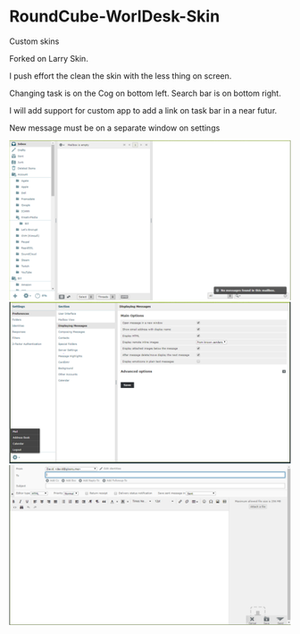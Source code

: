 # RoundCube-WorlDesk-Skin
Custom skins

Forked on Larry Skin.

I push effort the clean the skin with the less thing on screen.

Changing task is on the Cog on bottom left.
Search bar is on bottom right.

I will add support for custom app to add a link on task bar in a near futur.

New message must be on a separate window on settings

![Mail View](/screenshots/mail.png?raw=true "Mail view")
![Settings View](/screenshots/settings.png?raw=true "Settings view")
![Compose View](/screenshots/compose.png?raw=true "Compose view")
